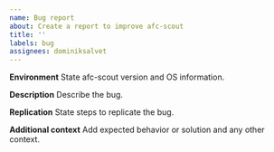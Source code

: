 ```yaml
---
name: Bug report
about: Create a report to improve afc-scout
title: ''
labels: bug
assignees: dominiksalvet
---
```


**Environment**
State afc-scout version and OS information.

**Description**
Describe the bug.

**Replication**
State steps to replicate the bug.

**Additional context**
Add expected behavior or solution and any other context.
